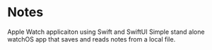 # Notes
Apple Watch applicaiton using Swift and SwiftUI
Simple stand alone watchOS app that saves and reads notes from a local file.


